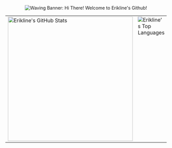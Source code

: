 <p align='center'>
    <img src="https://capsule-render.vercel.app/api?type=waving&color=auto&height=250§ion=header&text=Hi%20There!&fontSize=90&animation=fadeIn&fontAlignY=30&desc=Welcome%20to%20Erikline's%20Github%20!&descAlignY=51&descAlign=62" alt="Waving Banner: Hi There! Welcome to Erikline's Github!"/>
</p>

<table border="0">
  <tr>
    <td valign="top">
      <!-- GitHub Stats -->
      <img
          src="https://github-readme-stats.vercel.app/api?username=Erikline&show_icons=true&hide_border=true&theme=transparent"
          alt="Erikline's GitHub Stats"
          width="390"
      />
    </td>
    <td valign="top">
      <!-- Top Languages -->
      <img
          src="https://github-readme-stats.vercel.app/api/top-langs/?username=Erikline&hide_border=true&layout=compact&theme=transparent"
          alt="Erikline's Top Languages"
      />
    </td>
  </tr>
</table>
